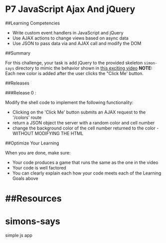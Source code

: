 
# P7 JavaScript Ajax And jQuery 
 
##Learning Competencies 

  * Write custom event handlers in JavaScript and jQuery
  * Use AJAX actions to change views based on async data
  * Use JSON to pass data via and AJAX call and modify the DOM

##Summary 

For this challenge, your task is add jQuery to the provided skeleton `simon-says` directory to mimic the behavior shown in [this exciting video](http://player.vimeo.com/video/65261103) **NOTE:** Each new color is added after the user clicks the "Click Me' button.

##Releases

###Release 0 :

Modify the shell code to implement the following functionality:

* Clicking on the 'Click Me' button submits an AJAX request to the '/colors' route  
* return a JSON object the server with a random color and cell number  
* change the background color of the cell number returned to the color - WITHOUT MODIFYING THE HTML  

##Optimize Your Learning 

When you are done, make sure:

  * Your code produces a game that runs the same as the one in the video
  * Your code is well factored
  * You can clearly explain each how your code meets each of the Learning Goals above

##Resources
=======
simons-says
===========

simple js app

